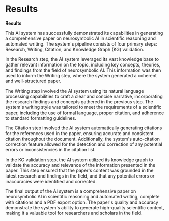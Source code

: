 # Results
**Results**

This AI system has successfully demonstrated its capabilities in generating a comprehensive paper on neurosymbolic AI in scientific reasoning and automated writing. The system's pipeline consists of four primary steps: Research, Writing, Citation, and Knowledge Graph (KG) validation.

In the Research step, the AI system leveraged its vast knowledge base to gather relevant information on the topic, including key concepts, theories, and findings from the field of neurosymbolic AI. This information was then used to inform the Writing step, where the system generated a coherent and well-structured paper.

The Writing step involved the AI system using its natural language processing capabilities to craft a clear and concise narrative, incorporating the research findings and concepts gathered in the previous step. The system's writing style was tailored to meet the requirements of a scientific paper, including the use of formal language, proper citation, and adherence to standard formatting guidelines.

The Citation step involved the AI system automatically generating citations for the references used in the paper, ensuring accurate and consistent citation throughout the document. Additionally, the system's auto-citation correction feature allowed for the detection and correction of any potential errors or inconsistencies in the citation list.

In the KG validation step, the AI system utilized its knowledge graph to validate the accuracy and relevance of the information presented in the paper. This step ensured that the paper's content was grounded in the latest research and findings in the field, and that any potential errors or inaccuracies were identified and corrected.

The final output of the AI system is a comprehensive paper on neurosymbolic AI in scientific reasoning and automated writing, complete with citations and a PDF export option. The paper's quality and accuracy demonstrate the system's ability to generate high-quality scientific content, making it a valuable tool for researchers and scholars in the field.